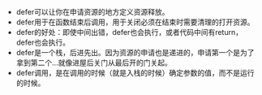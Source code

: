 * defer可以让你在申请资源的地方定义资源释放。
* defer用于在函数结束后调用，用于关闭必须在结束时需要清理的打开资源。
* defer的好处：即使中间出错，defer也会执行，或者代码中间有return，defer也会执行。
* defer是一个栈，后进先出。因为资源的申请也是递进的，申请第一个是为了拿到第二个...就像进屋后关门从最后开的门关起。
* defer调用，是在调用的时候（就是入栈的时候）确定参数的值，而不是运行的时候。
```go

```